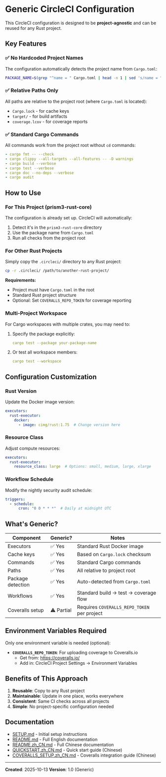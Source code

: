 # Generic CircleCI Configuration

This CircleCI configuration is designed to be **project-agnostic** and can be reused for any Rust project.

## Key Features

### ✅ No Hardcoded Project Names

The configuration automatically detects the project name from `Cargo.toml`:

```bash
PACKAGE_NAME=$(grep "^name = " Cargo.toml | head -n 1 | sed 's/name = "\(.*\)"/\1/')
```

### ✅ Relative Paths Only

All paths are relative to the project root (where `Cargo.toml` is located):

- `Cargo.lock` - for cache keys
- `target/` - for build artifacts
- `coverage.lcov` - for coverage reports

### ✅ Standard Cargo Commands

All commands work from the project root without `cd` commands:

```yaml
- cargo fmt -- --check
- cargo clippy --all-targets --all-features -- -D warnings
- cargo build --verbose
- cargo test --verbose
- cargo doc --no-deps --verbose
- cargo audit
```

## How to Use

### For This Project (prism3-rust-core)

The configuration is already set up. CircleCI will automatically:
1. Detect it's in the `prism3-rust-core` directory
2. Use the package name from `Cargo.toml`
3. Run all checks from the project root

### For Other Rust Projects

Simply copy the `.circleci/` directory to any Rust project:

```bash
cp -r .circleci/ /path/to/another-rust-project/
```

**Requirements:**
- Project must have `Cargo.toml` in the root
- Standard Rust project structure
- Optional: Set `COVERALLS_REPO_TOKEN` for coverage reporting

### Multi-Project Workspace

For Cargo workspaces with multiple crates, you may need to:

1. Specify the package explicitly:
   ```yaml
   cargo test --package your-package-name
   ```

2. Or test all workspace members:
   ```yaml
   cargo test --workspace
   ```

## Configuration Customization

### Rust Version

Update the Docker image version:

```yaml
executors:
  rust-executor:
    docker:
      - image: cimg/rust:1.75  # Change version here
```

### Resource Class

Adjust compute resources:

```yaml
executors:
  rust-executor:
    resource_class: large  # Options: small, medium, large, xlarge
```

### Workflow Schedule

Modify the nightly security audit schedule:

```yaml
triggers:
  - schedule:
      cron: "0 0 * * *"  # Daily at midnight UTC
```

## What's Generic?

| Component | Generic? | Notes |
|-----------|----------|-------|
| Executors | ✅ Yes | Standard Rust Docker image |
| Cache keys | ✅ Yes | Based on `Cargo.lock` checksum |
| Commands | ✅ Yes | Standard Cargo commands |
| Paths | ✅ Yes | All relative to project root |
| Package detection | ✅ Yes | Auto-detected from `Cargo.toml` |
| Workflows | ✅ Yes | Standard build → test → coverage flow |
| Coveralls setup | ⚠️ Partial | Requires `COVERALLS_REPO_TOKEN` per project |

## Environment Variables Required

Only one environment variable is needed (optional):

- **`COVERALLS_REPO_TOKEN`**: For uploading coverage to Coveralls.io
  - Get from: https://coveralls.io/
  - Add in: CircleCI Project Settings → Environment Variables

## Benefits of This Approach

1. **Reusable**: Copy to any Rust project
2. **Maintainable**: Update in one place, works everywhere
3. **Consistent**: Same CI checks across all projects
4. **Simple**: No project-specific configuration needed

## Documentation

- [SETUP.md](SETUP.md) - Initial setup instructions
- [README.md](README.md) - Full English documentation
- [README.zh_CN.md](README.zh_CN.md) - Full Chinese documentation
- [QUICKSTART.zh_CN.md](QUICKSTART.zh_CN.md) - Quick start guide (Chinese)
- [COVERALLS_SETUP.zh_CN.md](COVERALLS_SETUP.zh_CN.md) - Coveralls integration guide (Chinese)

---

**Created**: 2025-10-13
**Version**: 1.0 (Generic)

